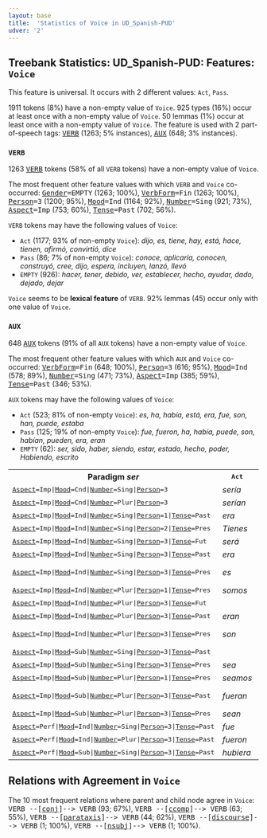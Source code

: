 ```yaml
---
layout: base
title:  'Statistics of Voice in UD_Spanish-PUD'
udver: '2'
---
```


## Treebank Statistics: UD_Spanish-PUD: Features: `Voice`

This feature is universal.
It occurs with 2 different values: `Act`, `Pass`.

1911 tokens (8%) have a non-empty value of `Voice`.
925 types (16%) occur at least once with a non-empty value of `Voice`.
50 lemmas (1%) occur at least once with a non-empty value of `Voice`.
The feature is used with 2 part-of-speech tags: <tt><a href="es_pud-pos-VERB.html">VERB</a></tt> (1263; 5% instances), <tt><a href="es_pud-pos-AUX.html">AUX</a></tt> (648; 3% instances).

### `VERB`

1263 <tt><a href="es_pud-pos-VERB.html">VERB</a></tt> tokens (58% of all `VERB` tokens) have a non-empty value of `Voice`.

The most frequent other feature values with which `VERB` and `Voice` co-occurred: <tt><a href="es_pud-feat-Gender.html">Gender</a></tt><tt>=EMPTY</tt> (1263; 100%), <tt><a href="es_pud-feat-VerbForm.html">VerbForm</a></tt><tt>=Fin</tt> (1263; 100%), <tt><a href="es_pud-feat-Person.html">Person</a></tt><tt>=3</tt> (1200; 95%), <tt><a href="es_pud-feat-Mood.html">Mood</a></tt><tt>=Ind</tt> (1164; 92%), <tt><a href="es_pud-feat-Number.html">Number</a></tt><tt>=Sing</tt> (921; 73%), <tt><a href="es_pud-feat-Aspect.html">Aspect</a></tt><tt>=Imp</tt> (753; 60%), <tt><a href="es_pud-feat-Tense.html">Tense</a></tt><tt>=Past</tt> (702; 56%).

`VERB` tokens may have the following values of `Voice`:

* `Act` (1177; 93% of non-empty `Voice`): <em>dijo, es, tiene, hay, está, hace, tienen, afirmó, convirtió, dice</em>
* `Pass` (86; 7% of non-empty `Voice`): <em>conoce, aplicaría, conocen, construyó, cree, dijo, espera, incluyen, lanzó, llevó</em>
* `EMPTY` (926): <em>hacer, tener, debido, ver, establecer, hecho, ayudar, dado, dejado, dejar</em>

`Voice` seems to be **lexical feature** of `VERB`. 92% lemmas (45) occur only with one value of `Voice`.

### `AUX`

648 <tt><a href="es_pud-pos-AUX.html">AUX</a></tt> tokens (91% of all `AUX` tokens) have a non-empty value of `Voice`.

The most frequent other feature values with which `AUX` and `Voice` co-occurred: <tt><a href="es_pud-feat-VerbForm.html">VerbForm</a></tt><tt>=Fin</tt> (648; 100%), <tt><a href="es_pud-feat-Person.html">Person</a></tt><tt>=3</tt> (616; 95%), <tt><a href="es_pud-feat-Mood.html">Mood</a></tt><tt>=Ind</tt> (578; 89%), <tt><a href="es_pud-feat-Number.html">Number</a></tt><tt>=Sing</tt> (471; 73%), <tt><a href="es_pud-feat-Aspect.html">Aspect</a></tt><tt>=Imp</tt> (385; 59%), <tt><a href="es_pud-feat-Tense.html">Tense</a></tt><tt>=Past</tt> (346; 53%).

`AUX` tokens may have the following values of `Voice`:

* `Act` (523; 81% of non-empty `Voice`): <em>es, ha, había, está, era, fue, son, han, puede, estaba</em>
* `Pass` (125; 19% of non-empty `Voice`): <em>fue, fueron, ha, había, puede, son, habían, pueden, era, eran</em>
* `EMPTY` (62): <em>ser, sido, haber, siendo, estar, estado, hecho, poder, Habiendo, escrito</em>

<table>
  <tr><th>Paradigm <i>ser</i></th><th><tt>Act</tt></th><th><tt>Pass</tt></th></tr>
  <tr><td><tt><tt><a href="es_pud-feat-Aspect.html">Aspect</a></tt><tt>=Imp</tt>|<tt><a href="es_pud-feat-Mood.html">Mood</a></tt><tt>=Cnd</tt>|<tt><a href="es_pud-feat-Number.html">Number</a></tt><tt>=Sing</tt>|<tt><a href="es_pud-feat-Person.html">Person</a></tt><tt>=3</tt></tt></td><td><em>sería</em></td><td></td></tr>
  <tr><td><tt><tt><a href="es_pud-feat-Aspect.html">Aspect</a></tt><tt>=Imp</tt>|<tt><a href="es_pud-feat-Mood.html">Mood</a></tt><tt>=Cnd</tt>|<tt><a href="es_pud-feat-Number.html">Number</a></tt><tt>=Plur</tt>|<tt><a href="es_pud-feat-Person.html">Person</a></tt><tt>=3</tt></tt></td><td><em>serían</em></td><td></td></tr>
  <tr><td><tt><tt><a href="es_pud-feat-Aspect.html">Aspect</a></tt><tt>=Imp</tt>|<tt><a href="es_pud-feat-Mood.html">Mood</a></tt><tt>=Ind</tt>|<tt><a href="es_pud-feat-Number.html">Number</a></tt><tt>=Sing</tt>|<tt><a href="es_pud-feat-Person.html">Person</a></tt><tt>=1</tt>|<tt><a href="es_pud-feat-Tense.html">Tense</a></tt><tt>=Past</tt></tt></td><td><em>era</em></td><td></td></tr>
  <tr><td><tt><tt><a href="es_pud-feat-Aspect.html">Aspect</a></tt><tt>=Imp</tt>|<tt><a href="es_pud-feat-Mood.html">Mood</a></tt><tt>=Ind</tt>|<tt><a href="es_pud-feat-Number.html">Number</a></tt><tt>=Sing</tt>|<tt><a href="es_pud-feat-Person.html">Person</a></tt><tt>=2</tt>|<tt><a href="es_pud-feat-Tense.html">Tense</a></tt><tt>=Pres</tt></tt></td><td><em>Tienes</em></td><td></td></tr>
  <tr><td><tt><tt><a href="es_pud-feat-Aspect.html">Aspect</a></tt><tt>=Imp</tt>|<tt><a href="es_pud-feat-Mood.html">Mood</a></tt><tt>=Ind</tt>|<tt><a href="es_pud-feat-Number.html">Number</a></tt><tt>=Sing</tt>|<tt><a href="es_pud-feat-Person.html">Person</a></tt><tt>=3</tt>|<tt><a href="es_pud-feat-Tense.html">Tense</a></tt><tt>=Fut</tt></tt></td><td><em>será</em></td><td><em>Será</em></td></tr>
  <tr><td><tt><tt><a href="es_pud-feat-Aspect.html">Aspect</a></tt><tt>=Imp</tt>|<tt><a href="es_pud-feat-Mood.html">Mood</a></tt><tt>=Ind</tt>|<tt><a href="es_pud-feat-Number.html">Number</a></tt><tt>=Sing</tt>|<tt><a href="es_pud-feat-Person.html">Person</a></tt><tt>=3</tt>|<tt><a href="es_pud-feat-Tense.html">Tense</a></tt><tt>=Past</tt></tt></td><td><em>era</em></td><td><em>era</em></td></tr>
  <tr><td><tt><tt><a href="es_pud-feat-Aspect.html">Aspect</a></tt><tt>=Imp</tt>|<tt><a href="es_pud-feat-Mood.html">Mood</a></tt><tt>=Ind</tt>|<tt><a href="es_pud-feat-Number.html">Number</a></tt><tt>=Sing</tt>|<tt><a href="es_pud-feat-Person.html">Person</a></tt><tt>=3</tt>|<tt><a href="es_pud-feat-Tense.html">Tense</a></tt><tt>=Pres</tt></tt></td><td><em>es</em></td><td><em>es, considera</em></td></tr>
  <tr><td><tt><tt><a href="es_pud-feat-Aspect.html">Aspect</a></tt><tt>=Imp</tt>|<tt><a href="es_pud-feat-Mood.html">Mood</a></tt><tt>=Ind</tt>|<tt><a href="es_pud-feat-Number.html">Number</a></tt><tt>=Plur</tt>|<tt><a href="es_pud-feat-Person.html">Person</a></tt><tt>=1</tt>|<tt><a href="es_pud-feat-Tense.html">Tense</a></tt><tt>=Pres</tt></tt></td><td><em>somos</em></td><td></td></tr>
  <tr><td><tt><tt><a href="es_pud-feat-Aspect.html">Aspect</a></tt><tt>=Imp</tt>|<tt><a href="es_pud-feat-Mood.html">Mood</a></tt><tt>=Ind</tt>|<tt><a href="es_pud-feat-Number.html">Number</a></tt><tt>=Plur</tt>|<tt><a href="es_pud-feat-Person.html">Person</a></tt><tt>=3</tt>|<tt><a href="es_pud-feat-Tense.html">Tense</a></tt><tt>=Fut</tt></tt></td><td></td><td><em>serán</em></td></tr>
  <tr><td><tt><tt><a href="es_pud-feat-Aspect.html">Aspect</a></tt><tt>=Imp</tt>|<tt><a href="es_pud-feat-Mood.html">Mood</a></tt><tt>=Ind</tt>|<tt><a href="es_pud-feat-Number.html">Number</a></tt><tt>=Plur</tt>|<tt><a href="es_pud-feat-Person.html">Person</a></tt><tt>=3</tt>|<tt><a href="es_pud-feat-Tense.html">Tense</a></tt><tt>=Past</tt></tt></td><td><em>eran</em></td><td><em>eran</em></td></tr>
  <tr><td><tt><tt><a href="es_pud-feat-Aspect.html">Aspect</a></tt><tt>=Imp</tt>|<tt><a href="es_pud-feat-Mood.html">Mood</a></tt><tt>=Ind</tt>|<tt><a href="es_pud-feat-Number.html">Number</a></tt><tt>=Plur</tt>|<tt><a href="es_pud-feat-Person.html">Person</a></tt><tt>=3</tt>|<tt><a href="es_pud-feat-Tense.html">Tense</a></tt><tt>=Pres</tt></tt></td><td><em>son</em></td><td><em>son, consideran</em></td></tr>
  <tr><td><tt><tt><a href="es_pud-feat-Aspect.html">Aspect</a></tt><tt>=Imp</tt>|<tt><a href="es_pud-feat-Mood.html">Mood</a></tt><tt>=Sub</tt>|<tt><a href="es_pud-feat-Number.html">Number</a></tt><tt>=Sing</tt>|<tt><a href="es_pud-feat-Person.html">Person</a></tt><tt>=3</tt>|<tt><a href="es_pud-feat-Tense.html">Tense</a></tt><tt>=Past</tt></tt></td><td></td><td><em>fuera</em></td></tr>
  <tr><td><tt><tt><a href="es_pud-feat-Aspect.html">Aspect</a></tt><tt>=Imp</tt>|<tt><a href="es_pud-feat-Mood.html">Mood</a></tt><tt>=Sub</tt>|<tt><a href="es_pud-feat-Number.html">Number</a></tt><tt>=Sing</tt>|<tt><a href="es_pud-feat-Person.html">Person</a></tt><tt>=3</tt>|<tt><a href="es_pud-feat-Tense.html">Tense</a></tt><tt>=Pres</tt></tt></td><td><em>sea</em></td><td></td></tr>
  <tr><td><tt><tt><a href="es_pud-feat-Aspect.html">Aspect</a></tt><tt>=Imp</tt>|<tt><a href="es_pud-feat-Mood.html">Mood</a></tt><tt>=Sub</tt>|<tt><a href="es_pud-feat-Number.html">Number</a></tt><tt>=Plur</tt>|<tt><a href="es_pud-feat-Person.html">Person</a></tt><tt>=1</tt>|<tt><a href="es_pud-feat-Tense.html">Tense</a></tt><tt>=Pres</tt></tt></td><td><em>seamos</em></td><td></td></tr>
  <tr><td><tt><tt><a href="es_pud-feat-Aspect.html">Aspect</a></tt><tt>=Imp</tt>|<tt><a href="es_pud-feat-Mood.html">Mood</a></tt><tt>=Sub</tt>|<tt><a href="es_pud-feat-Number.html">Number</a></tt><tt>=Plur</tt>|<tt><a href="es_pud-feat-Person.html">Person</a></tt><tt>=3</tt>|<tt><a href="es_pud-feat-Tense.html">Tense</a></tt><tt>=Past</tt></tt></td><td><em>fueran</em></td><td><em>fueran, pudieran</em></td></tr>
  <tr><td><tt><tt><a href="es_pud-feat-Aspect.html">Aspect</a></tt><tt>=Imp</tt>|<tt><a href="es_pud-feat-Mood.html">Mood</a></tt><tt>=Sub</tt>|<tt><a href="es_pud-feat-Number.html">Number</a></tt><tt>=Plur</tt>|<tt><a href="es_pud-feat-Person.html">Person</a></tt><tt>=3</tt>|<tt><a href="es_pud-feat-Tense.html">Tense</a></tt><tt>=Pres</tt></tt></td><td><em>sean</em></td><td></td></tr>
  <tr><td><tt><tt><a href="es_pud-feat-Aspect.html">Aspect</a></tt><tt>=Perf</tt>|<tt><a href="es_pud-feat-Mood.html">Mood</a></tt><tt>=Ind</tt>|<tt><a href="es_pud-feat-Number.html">Number</a></tt><tt>=Sing</tt>|<tt><a href="es_pud-feat-Person.html">Person</a></tt><tt>=3</tt>|<tt><a href="es_pud-feat-Tense.html">Tense</a></tt><tt>=Past</tt></tt></td><td><em>fue</em></td><td><em>fue</em></td></tr>
  <tr><td><tt><tt><a href="es_pud-feat-Aspect.html">Aspect</a></tt><tt>=Perf</tt>|<tt><a href="es_pud-feat-Mood.html">Mood</a></tt><tt>=Ind</tt>|<tt><a href="es_pud-feat-Number.html">Number</a></tt><tt>=Plur</tt>|<tt><a href="es_pud-feat-Person.html">Person</a></tt><tt>=3</tt>|<tt><a href="es_pud-feat-Tense.html">Tense</a></tt><tt>=Past</tt></tt></td><td><em>fueron</em></td><td><em>fueron</em></td></tr>
  <tr><td><tt><tt><a href="es_pud-feat-Aspect.html">Aspect</a></tt><tt>=Perf</tt>|<tt><a href="es_pud-feat-Mood.html">Mood</a></tt><tt>=Sub</tt>|<tt><a href="es_pud-feat-Number.html">Number</a></tt><tt>=Sing</tt>|<tt><a href="es_pud-feat-Person.html">Person</a></tt><tt>=3</tt>|<tt><a href="es_pud-feat-Tense.html">Tense</a></tt><tt>=Past</tt></tt></td><td><em>hubiera</em></td><td><em>hubiera</em></td></tr>
</table>

## Relations with Agreement in `Voice`

The 10 most frequent relations where parent and child node agree in `Voice`:
<tt>VERB --[<tt><a href="es_pud-dep-conj.html">conj</a></tt>]--> VERB</tt> (93; 67%),
<tt>VERB --[<tt><a href="es_pud-dep-ccomp.html">ccomp</a></tt>]--> VERB</tt> (63; 55%),
<tt>VERB --[<tt><a href="es_pud-dep-parataxis.html">parataxis</a></tt>]--> VERB</tt> (44; 62%),
<tt>VERB --[<tt><a href="es_pud-dep-discourse.html">discourse</a></tt>]--> VERB</tt> (1; 100%),
<tt>VERB --[<tt><a href="es_pud-dep-nsubj.html">nsubj</a></tt>]--> VERB</tt> (1; 100%).

